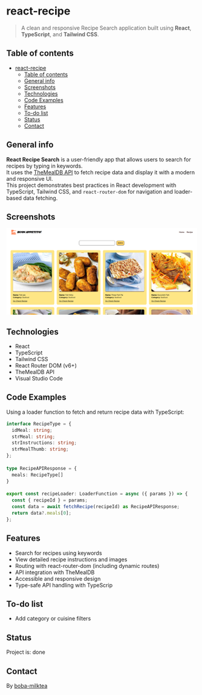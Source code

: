 # react-recipe

> A clean and responsive Recipe Search application built using **React**, **TypeScript**, and **Tailwind CSS**.

## Table of contents

- [react-recipe](#react-recipe)
  - [Table of contents](#table-of-contents)
  - [General info](#general-info)
  - [Screenshots](#screenshots)
  - [Technologies](#technologies)
  - [Code Examples](#code-examples)
  - [Features](#features)
  - [To-do list](#to-do-list)
  - [Status](#status)
  - [Contact](#contact)

## General info

**React Recipe Search** is a user-friendly app that allows users to search for recipes by typing in keywords.  
It uses the [TheMealDB API](https://www.themealdb.com/) to fetch recipe data and display it with a modern and responsive UI.  
This project demonstrates best practices in React development with TypeScript, Tailwind CSS, and `react-router-dom` for navigation and loader-based data fetching.

## Screenshots

![recipe search app screenshot](./src/assets/screenshot.png)

## Technologies

- React
- TypeScript
- Tailwind CSS
- React Router DOM (v6+)
- TheMealDB API
- Visual Studio Code

## Code Examples

Using a loader function to fetch and return recipe data with TypeScript:

```ts
interface RecipeType = {
  idMeal: string;
  strMeal: string;
  strInstructions: string;
  strMealThumb: string;
};

type RecipeAPIResponse = {
  meals: RecipeType[]
}

export const recipeLoader: LoaderFunction = async ({ params }) => {
  const { recipeId } = params;
  const data = await fetchRecipe(recipeId) as RecipeAPIResponse;
  return data?.meals[0];
};

```

## Features

- Search for recipes using keywords
- View detailed recipe instructions and images
- Routing with react-router-dom (including dynamic routes)
- API integration with TheMealDB
- Accessible and responsive design
- Type-safe API handling with TypeScrip

## To-do list

- Add category or cuisine filters

## Status

Project is: done

## Contact

By [boba-milktea](https://github.com/boba-milktea)
